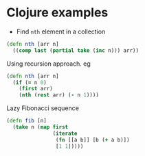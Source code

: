 # Clojure examples

- Find `nth` element in a collection

```clojure
(defn nth [arr n]
  ((comp last (partial take (inc n))) arr))
```

Using recursion approach. eg

```clojure
(defn nth [arr n]
  (if (= n 0)
    (first arr)
    (nth (rest arr) (- n 1))))
```

Lazy Fibonacci sequence

```clojure
(defn fib [n]
  (take n (map first
               (iterate
                (fn [[a b]] [b (+ a b)])
                [1 1]))))
```
